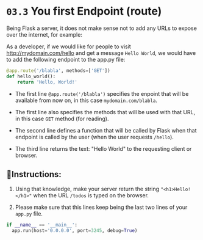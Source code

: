 # `03.3` You first Endpoint (route)

Being Flask a server, it does not make sense not to add any URLs to expose over the internet, for example:

As a developer, if we would like for people to visit http://mydomain.com/hello and get a message `Hello World`, we would have to add the following endpoint to the app.py file:

```python
@app.route('/blabla', methods=['GET'])
def hello_world():
    return 'Hello, World!'
```

+ The first line `@app.route('/blabla')` specifies the enpoint that will be available from now on, in this case `mydomain.com/blabla`.

+ The first line also specifies the methods that will be used with that URL, in this case `GET` method (for reading).

+ The second line defines a function that will be called by Flask when that endpoint is called by the user (when the user requests `/hello`).

+ The third line returns the text: "Hello World" to the requesting client or browser.


## 📝Instructions:

1. Using that knowledge, make your server return the string `"<h1>Hello!</h1>"` when the URL `/todos` is typed on the browser.

2. Please make sure that this lines keep being the last two lines of your `app.py` file.

```python
if __name__ == '__main__':
  app.run(host='0.0.0.0', port=3245, debug=True)
```
